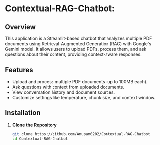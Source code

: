 # Contextual-RAG-Chatbot:

## Overview

This application is a Streamlit-based chatbot that analyzes multiple PDF documents using Retrieval-Augmented Generation (RAG) with Google's Gemini model. It allows users to upload PDFs, process them, and ask questions about their content, providing context-aware responses.

## Features

- Upload and process multiple PDF documents (up to 100MB each).
- Ask questions with context from uploaded documents.
- View conversation history and document sources.
- Customize settings like temperature, chunk size, and context window.

## Installation

1. **Clone the Repository**
   ```bash
   git clone https://github.com/Anupam0202/Contextual-RAG-Chatbot
   cd Contextual-RAG-Chatbot
